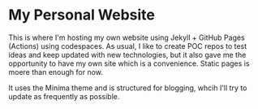# My Personal Website

This is where I'm hosting my own website using Jekyll + GitHub Pages (Actions) using codespaces. As usual, I like to create POC repos to test ideas and keep updated with new technologies, but it also gave me the opportunity to have my own site which is a convenience. Static pages is moere than enough for now.

It uses the Minima theme and is structured for blogging, whcih I'll try to update as frequently as possible. 